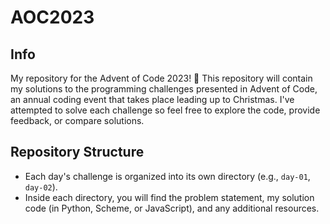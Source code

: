 # AOC2023

## Info

My repository for the Advent of Code 2023! 🎄 This repository will contain my solutions to the programming challenges presented in Advent of Code, an annual coding event that takes place leading up to Christmas. I've attempted to solve each challenge so feel free to explore the code, provide feedback, or compare solutions.

## Repository Structure

- Each day's challenge is organized into its own directory (e.g., `day-01`, `day-02`).
- Inside each directory, you will find the problem statement, my solution code (in Python, Scheme, or JavaScript), and any additional resources.
